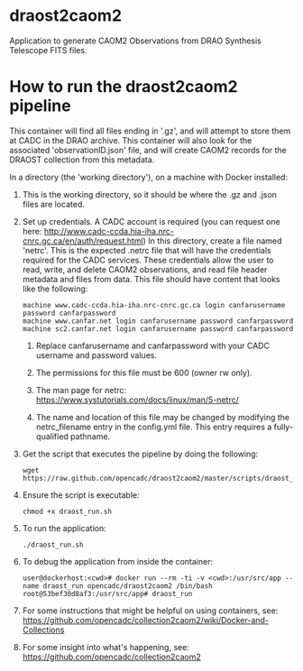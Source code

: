 # draost2caom2
Application to generate CAOM2 Observations from DRAO Synthesis Telescope FITS files.

# How to run the draost2caom2 pipeline

This container will find all files ending in '.gz', and will attempt to store them at CADC in the DRAO archive. This container will also look for the associated 'observationID.json' file, and will create CAOM2 records for the DRAOST collection from this metadata.

In a directory (the 'working directory'), on a machine with Docker installed:

1. This is the working directory, so it should be where the .gz and .json files are located.

1. Set up credentials. A CADC account is required (you can request one here: 
http://www.cadc-ccda.hia-iha.nrc-cnrc.gc.ca/en/auth/request.html) In this directory, create a file named 'netrc'. 
This is the expected .netrc file that will have the credentials required for the 
CADC services. These credentials allow the user to read, write, and delete 
CAOM2 observations, and read file header metadata and files 
from data. This file should have content that looks like the following:

   ```
   machine www.cadc-ccda.hia-iha.nrc-cnrc.gc.ca login canfarusername password canfarpassword
   machine www.canfar.net login canfarusername password canfarpassword
   machine sc2.canfar.net login canfarusername password canfarpassword
   ```
   
   1. Replace canfarusername and canfarpassword with your CADC username and 
   password values.

   1. The permissions for this file must be 600 (owner rw only).
   
   1. The man page for netrc:
   https://www.systutorials.com/docs/linux/man/5-netrc/
   
   1. The name and location of this file may be changed by modifying the 
   netrc_filename entry in the config.yml file. This entry requires a 
   fully-qualified pathname.

1. Get the script that executes the pipeline by doing the following:

   ```
   wget https://raw.github.com/opencadc/draost2caom2/master/scripts/draost_run.sh
   ```

1. Ensure the script is executable:

    ```
    chmod +x draost_run.sh
    ```

1. To run the application:

    ```
    ./draost_run.sh
    ```

1. To debug the application from inside the container:

   ```
   user@dockerhost:<cwd># docker run --rm -ti -v <cwd>:/usr/src/app --name draost_run opencadc/draost2caom2 /bin/bash
   root@53bef30d8af3:/usr/src/app# draost_run
   ```

1. For some instructions that might be helpful on using containers, see:
https://github.com/opencadc/collection2caom2/wiki/Docker-and-Collections

1. For some insight into what's happening, see: https://github.com/opencadc/collection2caom2
